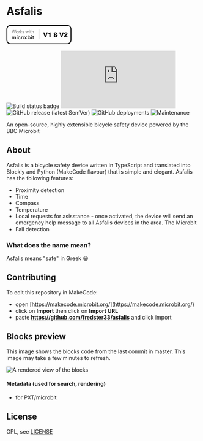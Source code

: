 # Asfalis
<img src="https://raw.githubusercontent.com/fredster33/asfalis/master/compatibility.png" width="170" height="50" />

![Build status badge](https://github.com/fredster33/bike-new/workflows/MakeCode/badge.svg)
![GitHub file size in bytes](https://img.shields.io/github/size/fredster33/asfalis/main.ts)
![GitHub release (latest SemVer)](https://img.shields.io/github/v/release/fredster33/asfalis)
![GitHub deployments](https://img.shields.io/github/deployments/fredster33/asfalis/github-pages?label=website%20build)
![Maintenance](https://img.shields.io/maintenance/yes/2021)

An open-source, highly extensible bicycle safety device powered by the BBC Microbit

## About
Asfalis is a bicycle safety device written in TypeScript and translated into Blockly and Python (MakeCode flavour) that is simple and elegant. Asfalis has the following features:

* Proximity detection
* Time
* Compass
* Temperature
* Local requests for asisstance - once activated, the device will send an emergency help message to all Asfalis devices in the area. The Microbit 
* Fall detection

### What does the name mean?
Asfalis means "safe" in Greek 😀

## Contributing

To edit this repository in MakeCode:

* open [https://makecode.microbit.org/](https://makecode.microbit.org/)
* click on **Import** then click on **Import URL**
* paste **https://github.com/fredster33/asfalis** and click import

## Blocks preview

This image shows the blocks code from the last commit in master.
This image may take a few minutes to refresh.

![A rendered view of the blocks](https://github.com/fredster33/bike-new/raw/master/.github/makecode/blocks.png)

#### Metadata (used for search, rendering)

* for PXT/microbit
<script src="https://makecode.com/gh-pages-embed.js"></script><script>makeCodeRender("{{ site.makecode.home_url }}", "{{ site.github.owner_name }}/{{ site.github.repository_name }}");</script>

## License
GPL, see [LICENSE](LICENSE)
